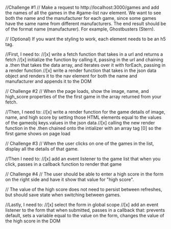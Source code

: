 //Challenge #1
// Make a request to http://localhost:3000/games and add the names of all the games in the #game-list nav element. We want to see both the name and the manufacturer for each game, since some games have the same name from different manufacturers. The end result should be of the format name (manufacturer). For example, Ghostbusters (Stern).

// (Optional) If you want the styling to work, each element needs to be an h5 tag.

//First, I need to:
//[x] write a fetch function that takes in a url and returns a fetch
//[x] initialize the function by calling it, passing in the url and chaining a .then that takes the data array, and iterates over it with forEach, passing in a render function
//[x] write a render function that takes in the json data object and renders it to the nav element for both the name and manufacturer and appends it to the DOM

// Challenge #2
// When the page loads, show the image, name, and high_score properties of the the first game in the array returned from your fetch.

//Then, I need to:
//[x] write a render function for the game details of image, name, and high score by setting those HTML elements equal to the values of the gameobj keys.values in the json data
//[x] calling the new render function in the .then chained onto the intializer with an array tag [0] so the first game shows on page load

// Challenge #3
// When the user clicks on one of the games in the list, display all the details of that game.

//Then I need to:
//[x] add an event listener to the game list that when you click, passes in a callback function to render that game

// Challenge #4
// The user should be able to enter a high score in the form on the right side and have it show that value for "high score".

// The value of the high score does not need to persist between refreshes, but should save state when switching between games.

//Lastly, I need to:
//[x] select the form in global scope
//[x] add an event listener to the form that when submitted, passes in a callback that: prevents default, sets a variable equal to the value on the form, changes the value of the high score in the DOM
